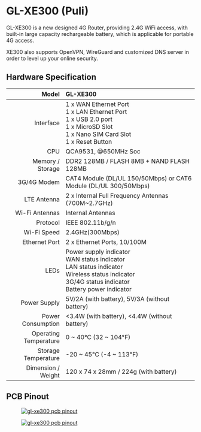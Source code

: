 # GL-XE300 (Puli)

GL-XE300 is a new designed 4G Router, providing 2.4G WiFi access, with built-in large capacity
rechargeable battery, which is applicable for portable 4G access.

XE300 also supports OpenVPN, WireGuard and customized DNS server in order to level up your online security.

## Hardware Specification

|                         Model | GL-XE300                                                   |
| ----------------------------: | :--------------------------------------------------------- |
|                     Interface | 1 x WAN Ethernet Port <br> 1 x LAN Ethernet Port <br> 1 x USB 2.0 port <br> 1 x MicroSD Slot <br> 1 x Nano SIM Card Slot  <br> 1 x Reset Button  |
|                           CPU | QCA9531, @650MHz Soc                                       |
|              Memory / Storage | DDR2 128MB / FLASH 8MB + NAND FLASH 128MB                  |
|                   3G/4G Modem | CAT4 Module (DL/UL 150/50Mbps) or CAT6 Module (DL/UL 300/50Mbps) |
|                   LTE Antenna | 2 x Internal Full Frequency Antennas (700M~2.7GHz)         |
|                Wi-Fi Antennas | Internal Antennas                                          |
|                      Protocol | IEEE 802.11b/g/n                                           |
|                   Wi-Fi Speed | 2.4GHz(300Mbps)                                            |
|                 Ethernet Port | 2 x Ethernet Ports, 10/100M                                |
|                          LEDs | Power supply indicator <br> WAN status indicator <br> LAN status indicator <br> Wireless status indicator <br> 3G/4G status indicator  <br> Battery power indicator  |
|                  Power Supply | 5V/2A (with battery), 5V/3A (without battery)              |
|             Power Consumption | <3.4W (with battery), <4.4W (without battery)              |
|         Operating Temperature | 0 ~ 40°C (32 ~ 104°F)                                      |
|           Storage Temperature | -20 ~ 45°C (-4 ~ 113°F)                                    |
|            Dimension / Weight | 120 x 74 x 28mm / 224g (with battery)                      |

## PCB Pinout

<div class="gl-lightbox" itemscope itemtype="http://schema.org/ImageGallery">
  <figure itemprop="associatedMedia" itemscope itemtype="http://schema.org/ImageObject">
    <a href="https://static.gl-inet.com/docs/en/3/specification/gl-xe300/GL-XE300-PINOUT-0308-1.jpg" itemprop="contentUrl" data-size="3167x2480">
      <img src="https://static.gl-inet.com/docs/en/3/specification/gl-xe300/GL-XE300-PINOUT-0308-1.jpg" itemprop="thumbnail" alt="gl-xe300 pcb pinout" loading="lazy" />
    </a>
  </figure>
</div>

<div class="gl-lightbox" itemscope itemtype="http://schema.org/ImageGallery">
  <figure itemprop="associatedMedia" itemscope itemtype="http://schema.org/ImageObject">
    <a href="https://static.gl-inet.com/docs/en/3/specification/gl-xe300/GL-XE300-PINOUT-0308-2.jpg" itemprop="contentUrl" data-size="3167x2480">
      <img src="https://static.gl-inet.com/docs/en/3/specification/gl-xe300/GL-XE300-PINOUT-0308-2.jpg" itemprop="thumbnail" alt="gl-xe300 pcb pinout" loading="lazy" />
    </a>
  </figure>
</div>

